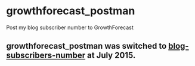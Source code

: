 # growthforecast_postman

Post my blog subscriber number to GrowthForecast

## growthforecast_postman was switched to [blog-subscribers-number](https://github.com/masutaka/blog-subscribers-number) at July 2015.
